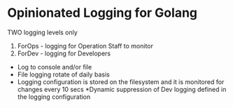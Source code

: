 # Opinionated Logging for Golang

TWO logging levels only

1. ForOps - logging for Operation Staff to monitor
2. ForDev - logging for Developers


* Log to console and/or file
* File logging rotate of daily basis
* Logging configuration is stored on the filesystem and it is monitored for changes every 10 secs
*Dynamic suppression of Dev logging defined in the logging configuration
